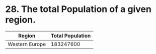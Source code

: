 # 28. The total Population of a given region.

| Region | Total Population |
| --- | --- |
| Western Europe | 183247600 |
